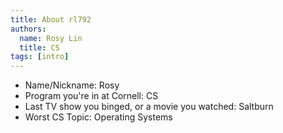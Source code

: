 ```yaml
---
title: About rl792
authors:
  name: Rosy Lin
  title: CS
tags: [intro]
---
```


- Name/Nickname: Rosy
- Program you're in at Cornell: CS
- Last TV show you binged, or a movie you watched: Saltburn
- Worst CS Topic: Operating Systems
